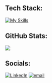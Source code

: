 ## Tech Stack:
[![My Skills](https://skillicons.dev/icons?i=python,c,html,css,arduino)](https://skillicons.dev)
## GitHub Stats:
![](https://github-readme-stats.vercel.app/api?username=kpratheesh&theme=dark&hide_border=false&include_all_commits=true&count_private=true)<br/>
## Socials:
[![LinkedIn](https://img.shields.io/badge/LinkedIn-%230077B5.svg?logo=linkedin&logoColor=white)](https://linkedin.com/in/pratheesh-kannan) [![email](https://img.shields.io/badge/Email-D14836?logo=gmail&logoColor=white)](mailto:kpratheesh1506@gmail.com) 


<!-- Proudly created with GPRM ( https://gprm.itsvg.in ) -->
